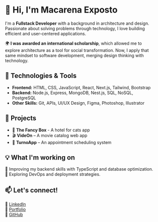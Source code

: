 # 👋 Hi, I'm Macarena Exposto  

I'm a **Fullstack Developer** with a background in architecture and design. Passionate about solving problems through technology, I love building efficient and user-centered applications.  

🌍 **I was awarded an international scholarship**, which allowed me to explore architecture as a tool for social transformation. Now, I apply that same mindset to software development, merging design thinking with technology.  

## 🚀 Technologies & Tools  
- **Frontend:** HTML, CSS, JavaScript, React, Next.js, Tailwind, Bootstrap  
- **Backend:** Node.js, Express, MongoDB, Nest.js, SQL, NoSQL, PostgreSQL  
- **Other Skills:** Git, APIs, UI/UX Design, Figma, Photoshop, Illustrator  

## 📌 Projects  
- 🏨 **The Fancy Box** - A hotel for cats app
- 🎬 **VideOn** – A movie catalog web app  
- 📅 **TurnoApp** – An appointment scheduling system

## 💡 What I'm working on  
🔹 Improving my backend skills with TypeScript and database optimization.  
🔹 Exploring DevOps and deployment strategies.  

## 📫 Let's connect!  
📍 [LinkedIn](https://www.linkedin.com/in/macarena-exposto)  
📍 [Portfolio](https://miportfolio.com)  
📍 [GitHub](https://github.com/Mexposto)  

